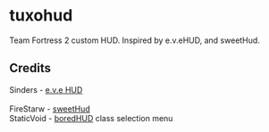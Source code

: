tuxohud
==========

Team Fortress 2 custom HUD. Inspired by e.v.eHUD, and sweetHud.

Credits
----------
Sinders - [e.v.e HUD](http://tf2.gamebanana.com/guis/25711)<br/><br/>
FireStarw - [sweetHud](http://tf2.gamebanana.com/guis/30656)<br/>
StaticVoid - [boredHUD](http://tf2.gamebanana.com/guis/31054) class selection menu<br/>
